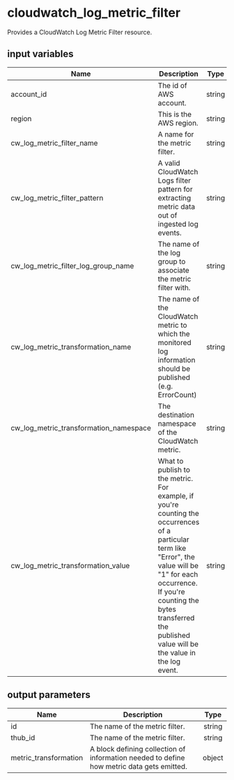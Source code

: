# cloudwatch_log_metric_filter

Provides a CloudWatch Log Metric Filter resource.

## input variables

| Name | Description | Type | Default | Required |
|------|-------------|:----:|:-----:|:-----:|
|account_id|The id of AWS account.|string||Yes|
|region|This is the AWS region.|string|us-east-1|Yes|
|cw_log_metric_filter_name|A name for the metric filter.|string|{{ name }}|No|
|cw_log_metric_filter_pattern|A valid CloudWatch Logs filter pattern for extracting metric data out of ingested log events.|string||No|
|cw_log_metric_filter_log_group_name|The name of the log group to associate the metric filter with.|string||Yes|
|cw_log_metric_transformation_name|The name of the CloudWatch metric to which the monitored log information should be published (e.g. ErrorCount)|string|EventCount|No|
|cw_log_metric_transformation_namespace|The destination namespace of the CloudWatch metric.|string|MyNamespace|No|
|cw_log_metric_transformation_value|What to publish to the metric. For example, if you're counting the occurrences of a particular term like "Error", the value will be "1" for each occurrence. If you're counting the bytes transferred the published value will be the value in the log event.|string|1|No|

## output parameters

| Name | Description | Type |
|------|-------------|:----:|
|id|The name of the metric filter.|string|
|thub_id|The name of the metric filter.|string|
|metric_transformation|A block defining collection of information needed to define how metric data gets emitted.|object|
